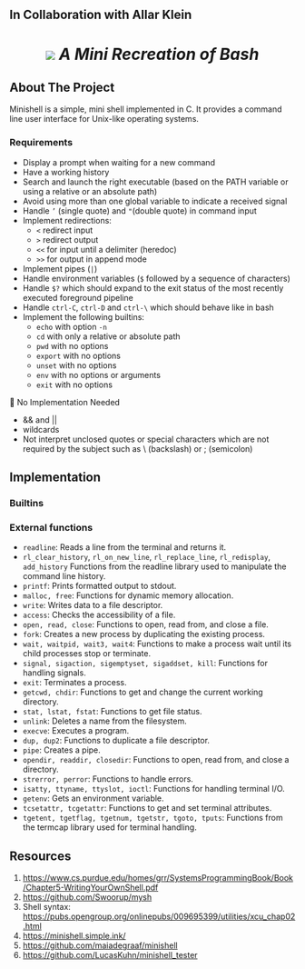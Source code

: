## In Collaboration with Allar Klein
<h1 align="center">
	<img src="https://github.com/lkilpela/42-project-badges/blob/main/badges/minishelle.png" />
    <b><i>A Mini Recreation of Bash</i></b><br>

</h1>

## About The Project

Minishell is a simple, mini shell implemented in C. It provides a command line user interface for Unix-like operating systems.

### Requirements
- Display a prompt when waiting for a new command
- Have a working history
- Search and launch the right executable (based on the PATH variable or using a relative or an absolute path)
- Avoid using more than one global variable to indicate a received signal
- Handle `’` (single quote) and `"`(double quote) in command input
- Implement redirections:
	- `<` redirect input
	- `>` redirect output
 	- `<<` for input until a delimiter (heredoc)
  	- `>>` for output in append mode
- Implement pipes (`|`)
- Handle environment variables (`$` followed by a sequence of characters)
- Handle `$?` which should expand to the exit status of the most recently executed foreground pipeline
- Handle `ctrl-C`, `ctrl-D` and `ctrl-\` which should behave like in bash
- Implement the following builtins: 
    - `echo` with option `-n`
    - `cd` with only a relative or absolute path
    - `pwd` with no options
    - `export` with no options
    - `unset` with no options
    - `env` with no options or arguments
    - `exit` with no options
 
🚫 No Implementation Needed
- && and ||
- wildcards
- Not interpret unclosed quotes or special characters which are not required by the subject such as \ (backslash) or ; (semicolon)

## Implementation

### Builtins

### External functions

- `readline`: Reads a line from the terminal and returns it.
- `rl_clear_history`, `rl_on_new_line`, `rl_replace_line`, `rl_redisplay`, `add_history` Functions from the readline library used to manipulate the command line history.
- `printf`: Prints formatted output to stdout.
- `malloc, free`: Functions for dynamic memory allocation.
- `write`: Writes data to a file descriptor.
- `access`: Checks the accessibility of a file.
- `open, read, close`: Functions to open, read from, and close a file.
- `fork`: Creates a new process by duplicating the existing process.
- `wait, waitpid, wait3, wait4`: Functions to make a process wait until its child processes stop or terminate.
- `signal, sigaction, sigemptyset, sigaddset, kill`: Functions for handling signals.
- `exit`: Terminates a process.
- `getcwd, chdir`: Functions to get and change the current working directory.
- `stat, lstat, fstat`: Functions to get file status.
- `unlink`: Deletes a name from the filesystem.
- `execve`: Executes a program.
- `dup, dup2`: Functions to duplicate a file descriptor.
- `pipe`: Creates a pipe.
- `opendir, readdir, closedir`: Functions to open, read from, and close a directory.
- `strerror, perror`: Functions to handle errors.
- `isatty, ttyname, ttyslot, ioctl`: Functions for handling terminal I/O.
- `getenv`: Gets an environment variable.
-  `tcsetattr, tcgetattr`: Functions to get and set terminal attributes.
- `tgetent, tgetflag, tgetnum, tgetstr, tgoto, tputs`: Functions from the termcap library used for terminal handling.

## Resources

1. https://www.cs.purdue.edu/homes/grr/SystemsProgrammingBook/Book/Chapter5-WritingYourOwnShell.pdf
2. https://github.com/Swoorup/mysh
3. Shell syntax: https://pubs.opengroup.org/onlinepubs/009695399/utilities/xcu_chap02.html
4. https://minishell.simple.ink/
5. https://github.com/maiadegraaf/minishell
6. https://github.com/LucasKuhn/minishell_tester


<!--
<p align="center">
    <img alt="score" src="https://img.shields.io/badge/score-0%2F100-brightgreen" />
<p align="center">
    <img alt="group" src="https://img.shields.io/badge/group-yellow" />
    <img alt="estimated time" src="https://img.shields.io/badge/estimation-210%20hours-blue" />
    <img alt="XP earned" src="https://img.shields.io/badge/XP-2814-orange" />
<p align="center">
	<img alt="GitHub code size in bytes" src="https://img.shields.io/github/languages/code-size/lkilpela/pipex?color=lightblue" />
	<img alt="Code language count" src="https://img.shields.io/github/languages/count/lkilpela/philosophers?color=yellow" />
	<img alt="GitHub top language" src="https://img.shields.io/github/languages/top/lkilpela/philosophers?color=blue" />
	<img alt="GitHub last commit" src="https://img.shields.io/github/last-commit/lkilpela/philosophers?color=green" />
</p> -->
